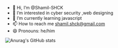 - 👋 Hi, I’m @Shamil-SHCK
- 👀 I’m interested in cyber security ,web designing 
- 🌱 I’m currently learning javascript
- 📫 How to reach me shamil.shck@gmail.com
- 😄 Pronouns: he/him

![Anurag's GitHub stats](https://github-readme-stats.vercel.app/api?username=Shamil-SHCK&hide=contribs,prs)

<!---
Shamil-SHCK/Shamil-SHCK is a ✨ special ✨ repository because its `README.md` (this file) appears on your GitHub profile.
You can click the Preview link to take a look at your changes.
--->
